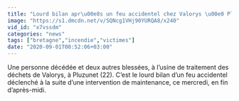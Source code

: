 ```yaml
---
title: "Lourd bilan apr\u00e8s un feu accidentel chez Valorys \u00e0 Pluzunet"
image: "https://s1.dmcdn.net/v/SQNcg1VHj90YURQA8/x240"
vid_id: "x7vssdm"
categories: "news"
tags: ["bretagne","incendie","victimes"]
date: "2020-09-01T08:52:06+03:00"
---
```

Une personne décédée et deux autres blessées, à l’usine de traitement des déchets de Valorys, à Pluzunet (22). C’est le lourd bilan d’un feu accidentel déclenché à la suite d’une intervention de maintenance, ce mercredi, en fin d’après-midi.

